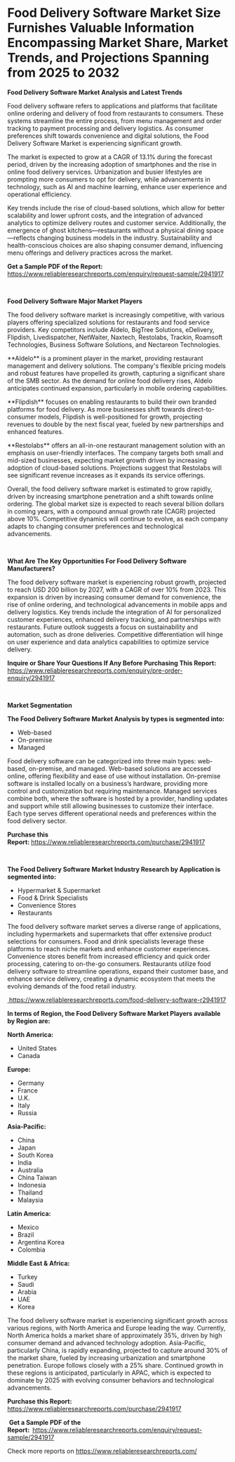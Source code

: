 <p><h1>Food Delivery Software Market Size Furnishes Valuable Information Encompassing Market Share, Market Trends, and Projections Spanning from 2025 to 2032</h1></p><p><strong>Food Delivery Software Market Analysis and Latest Trends</strong></p>
<p><p>Food delivery software refers to applications and platforms that facilitate online ordering and delivery of food from restaurants to consumers. These systems streamline the entire process, from menu management and order tracking to payment processing and delivery logistics. As consumer preferences shift towards convenience and digital solutions, the Food Delivery Software Market is experiencing significant growth. </p><p>The market is expected to grow at a CAGR of 13.1% during the forecast period, driven by the increasing adoption of smartphones and the rise in online food delivery services. Urbanization and busier lifestyles are prompting more consumers to opt for delivery, while advancements in technology, such as AI and machine learning, enhance user experience and operational efficiency. </p><p>Key trends include the rise of cloud-based solutions, which allow for better scalability and lower upfront costs, and the integration of advanced analytics to optimize delivery routes and customer service. Additionally, the emergence of ghost kitchens—restaurants without a physical dining space—reflects changing business models in the industry. Sustainability and health-conscious choices are also shaping consumer demand, influencing menu offerings and delivery practices across the market.</p></p>
<p><strong>Get a Sample PDF of the Report:&nbsp;</strong> <a href="https://www.reliableresearchreports.com/enquiry/request-sample/2941917?utm_campaign=2290&utm_medium=2&utm_source=Github&utm_content=ia&utm_term=15032025&utm_id=food-delivery-software">https://www.reliableresearchreports.com/enquiry/request-sample/2941917</a></p>
<p>&nbsp;</p>
<p><strong>Food Delivery Software Major Market Players</strong></p>
<p><p>The food delivery software market is increasingly competitive, with various players offering specialized solutions for restaurants and food service providers. Key competitors include Aldelo, BigTree Solutions, eDelivery, Flipdish, Livedispatcher, NetWaiter, Naxtech, Restolabs, Trackin, Roamsoft Technologies, Business Software Solutions, and Nectareon Technologies.</p><p>**Aldelo** is a prominent player in the market, providing restaurant management and delivery solutions. The company's flexible pricing models and robust features have propelled its growth, capturing a significant share of the SMB sector. As the demand for online food delivery rises, Aldelo anticipates continued expansion, particularly in mobile ordering capabilities.</p><p>**Flipdish** focuses on enabling restaurants to build their own branded platforms for food delivery. As more businesses shift towards direct-to-consumer models, Flipdish is well-positioned for growth, projecting revenues to double by the next fiscal year, fueled by new partnerships and enhanced features.</p><p>**Restolabs** offers an all-in-one restaurant management solution with an emphasis on user-friendly interfaces. The company targets both small and mid-sized businesses, expecting market growth driven by increasing adoption of cloud-based solutions. Projections suggest that Restolabs will see significant revenue increases as it expands its service offerings.</p><p>Overall, the food delivery software market is estimated to grow rapidly, driven by increasing smartphone penetration and a shift towards online ordering. The global market size is expected to reach several billion dollars in coming years, with a compound annual growth rate (CAGR) projected above 10%. Competitive dynamics will continue to evolve, as each company adapts to changing consumer preferences and technological advancements.</p></p>
<p>&nbsp;</p>
<p><strong>What Are The Key Opportunities For Food Delivery Software Manufacturers?</strong></p>
<p><p>The food delivery software market is experiencing robust growth, projected to reach USD 200 billion by 2027, with a CAGR of over 10% from 2023. This expansion is driven by increasing consumer demand for convenience, the rise of online ordering, and technological advancements in mobile apps and delivery logistics. Key trends include the integration of AI for personalized customer experiences, enhanced delivery tracking, and partnerships with restaurants. Future outlook suggests a focus on sustainability and automation, such as drone deliveries. Competitive differentiation will hinge on user experience and data analytics capabilities to optimize service delivery.</p></p>
<p><strong>Inquire or Share Your Questions If Any Before Purchasing This Report:</strong> <a href="https://www.reliableresearchreports.com/enquiry/pre-order-enquiry/2941917?utm_campaign=2290&utm_medium=2&utm_source=Github&utm_content=ia&utm_term=15032025&utm_id=food-delivery-software">https://www.reliableresearchreports.com/enquiry/pre-order-enquiry/2941917</a></p>
<p>&nbsp;</p>
<p><strong>Market Segmentation</strong></p>
<p><strong>The Food Delivery Software Market Analysis by types is segmented into:</strong></p>
<p><ul><li>Web-based</li><li>On-premise</li><li>Managed</li></ul></p>
<p><p>Food delivery software can be categorized into three main types: web-based, on-premise, and managed. Web-based solutions are accessed online, offering flexibility and ease of use without installation. On-premise software is installed locally on a business’s hardware, providing more control and customization but requiring maintenance. Managed services combine both, where the software is hosted by a provider, handling updates and support while still allowing businesses to customize their interface. Each type serves different operational needs and preferences within the food delivery sector.</p></p>
<p><strong>Purchase this Report:&nbsp;</strong><a href="https://www.reliableresearchreports.com/purchase/2941917?utm_campaign=2290&utm_medium=2&utm_source=Github&utm_content=ia&utm_term=15032025&utm_id=food-delivery-software">https://www.reliableresearchreports.com/purchase/2941917</a></p>
<p>&nbsp;</p>
<p><strong>The Food Delivery Software Market Industry Research by Application is segmented into:</strong></p>
<p><ul><li>Hypermarket & Supermarket</li><li>Food & Drink Specialists</li><li>Convenience Stores</li><li>Restaurants</li></ul></p>
<p><p>The food delivery software market serves a diverse range of applications, including hypermarkets and supermarkets that offer extensive product selections for consumers. Food and drink specialists leverage these platforms to reach niche markets and enhance customer experiences. Convenience stores benefit from increased efficiency and quick order processing, catering to on-the-go consumers. Restaurants utilize food delivery software to streamline operations, expand their customer base, and enhance service delivery, creating a dynamic ecosystem that meets the evolving demands of the food retail industry.</p></p>
<p><a href="https://www.reliableresearchreports.com/food-delivery-software-r2941917?utm_campaign=2290&utm_medium=2&utm_source=Github&utm_content=ia&utm_term=15032025&utm_id=food-delivery-software">&nbsp;https://www.reliableresearchreports.com/food-delivery-software-r2941917</a></p>
<p><strong>In terms of Region, the Food Delivery Software Market Players available by Region are:</strong></p>
<p>
    <p> <strong> North America: </strong>
        <ul>
            <li>United States</li>
            <li>Canada</li>
        </ul>
        </p> 
    <p> <strong> Europe: </strong>
        <ul>
            <li>Germany</li>
            <li>France</li>
            <li>U.K.</li>
            <li>Italy</li>
            <li>Russia</li>
        </ul>
        </p> 
    <p> <strong> Asia-Pacific: </strong>
        <ul>
            <li>China</li>
            <li>Japan</li>
            <li>South Korea</li>
            <li>India</li>
            <li>Australia</li>
            <li>China Taiwan</li>
            <li>Indonesia</li>
            <li>Thailand</li>
            <li>Malaysia</li>
        </ul>
        </p> 
    <p> <strong> Latin America: </strong>
        <ul>
            <li>Mexico</li>
            <li>Brazil</li>
            <li>Argentina Korea</li>
            <li>Colombia</li>
        </ul>
        </p> 
    <p> <strong> Middle East & Africa: </strong>
        <ul>
            <li>Turkey</li>
            <li>Saudi</li>
            <li>Arabia</li>
            <li>UAE</li>
            <li>Korea</li>
        </ul>
    </p>
    </p>
<p><p>The food delivery software market is experiencing significant growth across various regions, with North America and Europe leading the way. Currently, North America holds a market share of approximately 35%, driven by high consumer demand and advanced technology adoption. Asia-Pacific, particularly China, is rapidly expanding, projected to capture around 30% of the market share, fueled by increasing urbanization and smartphone penetration. Europe follows closely with a 25% share. Continued growth in these regions is anticipated, particularly in APAC, which is expected to dominate by 2025 with evolving consumer behaviors and technological advancements.</p></p>
<p><strong>Purchase this Report: </strong><a href="https://www.reliableresearchreports.com/purchase/2941917?utm_campaign=2290&utm_medium=2&utm_source=Github&utm_content=ia&utm_term=15032025&utm_id=food-delivery-software">https://www.reliableresearchreports.com/purchase/2941917</a></p>
<p>&nbsp;<strong>Get a Sample PDF of the Report:&nbsp;&nbsp;</strong><a href="https://www.reliableresearchreports.com/enquiry/request-sample/2941917?utm_campaign=2290&utm_medium=2&utm_source=Github&utm_content=ia&utm_term=15032025&utm_id=food-delivery-software">https://www.reliableresearchreports.com/enquiry/request-sample/2941917</a></p>
<p><strong></strong></p>
<p>Check more reports on <a href="https://www.reliableresearchreports.com/?utm_campaign=2290&utm_medium=2&utm_source=Github&utm_content=ia&utm_term=15032025&utm_id=food-delivery-software">https://www.reliableresearchreports.com/</a></p>
